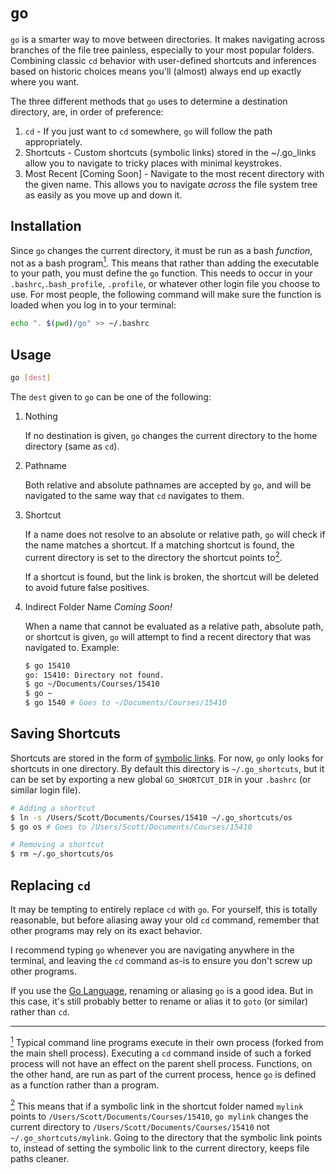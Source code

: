 # `go`

`go` is a smarter way to move between directories. It makes navigating across
branches of the file tree painless, especially to your most popular folders.
Combining classic `cd` behavior with user-defined shortcuts and inferences based
on historic choices means you'll (almost) always end up exactly where you want.

The three different methods that `go` uses to determine a destination directory,
are, in order of preference:

1. `cd` - If you just want to `cd` somewhere, `go` will follow the path
   appropriately.
2. Shortcuts - Custom shortcuts (symbolic links) stored in the ~/.go_links
   allow you to navigate to tricky places with minimal keystrokes.
3. Most Recent [Coming Soon] - Navigate to the most recent directory with the
   given name. This allows you to navigate _across_ the file system tree as
   easily as you move up and down it.

## Installation

Since `go` changes the current directory, it must be run as a bash _function_,
not as a bash program<a href="foot-1"><sup>1</sup></a>. This means that rather
than adding the executable to your path, you must define the `go` function. This
needs to occur in your `.bashrc`,`.bash_profile`, `.profile`, or whatever other
login file you choose to use. For most people, the following command will make
sure the function is loaded when you log in to your terminal:

```bash
echo ". $(pwd)/go" >> ~/.bashrc
```

## Usage

```bash
go [dest]
```

The `dest` given to `go` can be one of the following:

1. Nothing

    If no destination is given, `go` changes the current directory to the home
    directory (same as `cd`).
2. Pathname

    Both relative and absolute pathnames are accepted by `go`, and will be
    navigated to the same way that `cd` navigates to them.
3. Shortcut

    If a name does not resolve to an absolute or relative path, `go` will check
    if the name matches a shortcut. If a matching shortcut is found, the current
    directory is set to the directory the shortcut points to<a
    href="foot-2"><sup>2</sup></a>.

    If a shortcut is found, but the link is broken, the shortcut will be deleted
    to avoid future false positives.
4. Indirect Folder Name
    _Coming Soon!_

    When a name that cannot be evaluated as a relative path, absolute path, or
    shortcut is given, `go` will attempt to find a recent directory that was
    navigated to. Example:

    ```bash
    $ go 15410
    go: 15410: Directory not found.
    $ go ~/Documents/Courses/15410
    $ go ~
    $ go 1540 # Goes to ~/Documents/Courses/15410
    ```

## Saving Shortcuts

Shortcuts are stored in the form of [symbolic links](https://en.wikipedia.org/wiki/Symbolic_link#POSIX_and_Unix-like_operating_systems).
For now, `go` only looks for shortcuts in one directory. By default this
directory is `~/.go_shortcuts`, but it can be set by exporting a new
global `GO_SHORTCUT_DIR` in your `.bashrc` (or similar login file).

```bash
# Adding a shortcut
$ ln -s /Users/Scott/Documents/Courses/15410 ~/.go_shortcuts/os
$ go os # Goes to /Users/Scott/Documents/Courses/15410

# Removing a shortcut
$ rm ~/.go_shortcuts/os
```


## Replacing `cd`

It may be tempting to entirely replace `cd` with `go`. For yourself, this is
totally reasonable, but before aliasing away your old `cd` command, remember
that other programs may rely on its exact behavior.

I recommend typing `go` whenever you are navigating anywhere in the terminal,
and leaving the `cd` command as-is to ensure you don't screw up other programs.

If you use the [Go Language](https://golang.org), renaming or aliasing `go` is
a good idea. But in this case, it's still probably better to rename or alias it
to `goto` (or similar) rather than `cd`.

---

<a href="foot-1"><sup>1</sup></a> Typical command line programs execute in their
own process (forked from the main shell process). Executing a `cd` command
inside of such a forked process will not have an effect on the parent shell
process. Functions, on the other hand, are run as part of the current process,
hence `go` is defined as a function rather than a program.

<a href="foot-1"><sup>2</sup></a> This means that if a symbolic link in the
shortcut folder named `mylink` points to `/Users/Scott/Documents/Courses/15410`,
`go mylink` changes the current directory to
`/Users/Scott/Documents/Courses/15410` not `~/.go_shortcuts/mylink`. Going to
the directory that the symbolic link points to, instead of setting the symbolic
link to the current directory, keeps file paths cleaner.

